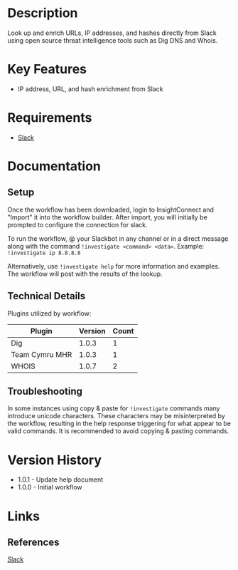 # Description

Look up and enrich URLs, IP addresses, and hashes directly from Slack using open source threat intelligence tools
such as Dig DNS and Whois.

# Key Features

* IP address, URL, and hash enrichment from Slack

# Requirements

* [Slack](https://insightconnect.help.rapid7.com/docs/configure-slack-for-chatops)

# Documentation

## Setup

Once the workflow has been downloaded, login to InsightConnect and "Import" it into the workflow builder.
After import, you will initially be prompted to configure the connection for slack.

To run the workflow, @ your Slackbot in any channel or in a direct message along with
the command `!investigate <command> <data>`. Example: `!investigate ip 8.8.8.8`

Alternatively, use `!investigate help` for more information and examples. The workflow will post with the results of the lookup.

## Technical Details

Plugins utilized by workflow:

|Plugin|Version|Count|
|----|----|--------|
|Dig|1.0.3|1|
|Team Cymru MHR|1.0.3|1|
|WHOIS|1.0.7|2|

## Troubleshooting

In some instances using copy & paste for `!investigate` commands many introduce unicode characters.
These characters may be misinterpreted by the workflow, resulting in the help response triggering for
what appear to be valid commands. It is recommended to avoid copying & pasting commands.

# Version History

* 1.0.1 - Update help document
* 1.0.0 - Initial workflow

# Links

## References

[Slack](https://slack.com)